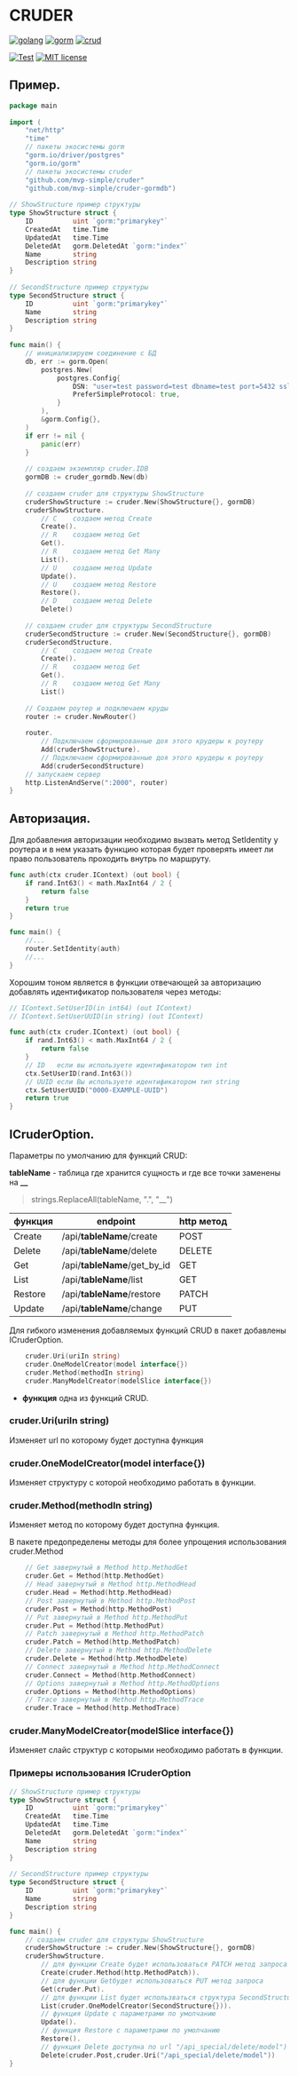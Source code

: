 # CRUDER



[![golang](https://user-images.githubusercontent.com/26686461/125044308-a8c73380-e0bd-11eb-98ca-06795b3021c3.png)](https://golang.org/) [![gorm](https://user-images.githubusercontent.com/26686461/125044305-a82e9d00-e0bd-11eb-8f89-50e72053af47.png)](http://gorm.io/) [![crud](https://user-images.githubusercontent.com/26686461/125044299-a6fd7000-e0bd-11eb-99d9-2a7d97f3c066.png)](https://ru.wikipedia.org/wiki/CRUD)

[![Test](https://github.com/mvp-simple/cruder/actions/workflows/tests.yml/badge.svg)](https://github.com/mvp-simple/cruder/actions/workflows/tests.yml)
[![MIT license](https://img.shields.io/badge/license-MIT-brightgreen.svg)](https://opensource.org/licenses/MIT)

## Пример.

```go
package main  
  
import (  
	"net/http"  
	"time"  
	// пакеты экосистемы gorm  
	"gorm.io/driver/postgres"  
	"gorm.io/gorm"  
	// пакеты экосистемы cruder  
	"github.com/mvp-simple/cruder"  
	"github.com/mvp-simple/cruder-gormdb")  
  
// ShowStructure пример структуры
type ShowStructure struct {  
	ID          uint `gorm:"primarykey"`  
	CreatedAt   time.Time  
	UpdatedAt   time.Time  
	DeletedAt   gorm.DeletedAt `gorm:"index"`  
	Name        string  
	Description string  
}  
  
// SecondStructure пример структуры
type SecondStructure struct {  
	ID          uint `gorm:"primarykey"`  
	Name        string  
	Description string  
}  
  
func main() {  
	// инициализируем соединение с БД  
	db, err := gorm.Open(
		postgres.New(
			postgres.Config{
				DSN: "user=test password=test dbname=test port=5432 sslmode=disable TimeZone=Asia/Almaty", 
				PreferSimpleProtocol: true,
			}
		),
		&gorm.Config{},
	)  
	if err != nil {  
		panic(err)  
	}  
  
	// создаем экземпляр cruder.IDB  
	gormDB := cruder_gormdb.New(db)  
  
	// создаем cruder для структуры ShowStructure  
	cruderShowStructure := cruder.New(ShowStructure{}, gormDB)  
	cruderShowStructure.  
		// C	создаем метод Create		  
		Create().	
		// R	создаем метод Get		 
		Get().		
		// R	создаем метод Get Many	  
		List().	
		// U	создаем метод Update		  	
		Update().
		// U	создаем метод Restore	  	
		Restore().	
		// D	создаем метод Delete		  
		Delete()	
	
	// создаем cruder для структуры SecondStructure
	cruderSecondStructure := cruder.New(SecondStructure{}, gormDB)  
	cruderSecondStructure.  
		// C	создаем метод Create	
		Create().
		// R	создаем метод Get	
		Get().		
		// R	создаем метод Get Many	 
		List()		
  
	// Создаем роутер и подключаем круды 
	router := cruder.NewRouter()  
  
	router.
		// Подключаем сформированные доя этого крудеры к роутеру
		Add(cruderShowStructure).  
		// Подключаем сформированные доя этого крудеры к роутеру
		Add(cruderSecondStructure)  
	// запускаем сервер
	http.ListenAndServe(":2000", router)       
}
```



## Авторизация.

Для добавления авторизации необходимо вызвать метод SetIdentity у роутера и в нем указать функцию которая будет проверять имеет ли право пользователь проходить внутрь по маршруту.

```go
func auth(ctx cruder.IContext) (out bool) {  
	if rand.Int63() < math.MaxInt64 / 2 {  
		return false  
	}  
	return true  
}

func main() {
	//...
	router.SetIdentity(auth)
	//...
}
```

Хорошим тоном является в функции отвечающей за авторизацию добавлять идентификатор пользователя через методы:

```go
// IContext.SetUserID(in int64) (out IContext)  
// IContext.SetUserUUID(in string) (out IContext)

func auth(ctx cruder.IContext) (out bool) {  
	if rand.Int63() < math.MaxInt64 / 2 {  
		return false  
	}
	// ID 	если вы используете идентификатором тип	int
	ctx.SetUserID(rand.Int63())
	// UUID	если Вы используете идентификатором тип	string
	ctx.SetUserUUID("0000-EXAMPLE-UUID")
	return true  
}
```



## ICruderOption.

Параметры по умолчанию для функций CRUD:

**tableName** - таблица где хранится сущность  и где все точки заменены на **__**

> strings.ReplaceAll(tableName, ".", "__")

|функция|endpoint|http метод|  
|--|--|--|  
|Create|/api/**tableName**/create|POST|  
|Delete|/api/**tableName**/delete|DELETE|  
|Get|/api/**tableName**/get_by_id|GET|  
|List|/api/**tableName**/list|GET|  
|Restore|/api/**tableName**/restore|PATCH|  
|Update|/api/**tableName**/change|PUT|


Для гибкого изменения добавляемых функций CRUD в пакет добавлены ICruderOption.

```go
	cruder.Uri(uriIn string)
	cruder.OneModelCreator(model interface{})
	cruder.Method(methodIn string)
	cruder.ManyModelCreator(modelSlice interface{})
```

* **функция** одна из функций CRUD.


### cruder.Uri(uriIn string)
Изменяет url по которому будет доступна функция


### cruder.OneModelCreator(model interface{})
Изменяет структуру с которой необходимо работать в функции.


### cruder.Method(methodIn string)
Изменяет метод по которому будет доступна функция.

В пакете предопределены методы для более упрощения использования cruder.Method
```go
	// Get завернутый в Method http.MethodGet  
	cruder.Get = Method(http.MethodGet)  
	// Head завернутый в Method http.MethodHead  
	cruder.Head = Method(http.MethodHead)  
	// Post завернутый в Method http.MethodPost  
	cruder.Post = Method(http.MethodPost)  
	// Put завернутый в Method http.MethodPut  
	cruder.Put = Method(http.MethodPut)  
	// Patch завернутый в Method http.MethodPatch  
	cruder.Patch = Method(http.MethodPatch)  
	// Delete завернутый в Method http.MethodDelete  
	cruder.Delete = Method(http.MethodDelete)  
	// Connect завернутый в Method http.MethodConnect  
	cruder.Connect = Method(http.MethodConnect)  
	// Options завернутый в Method http.MethodOptions  
	cruder.Options = Method(http.MethodOptions)  
	// Trace завернутый в Method http.MethodTrace  
	cruder.Trace = Method(http.MethodTrace)
```


### cruder.ManyModelCreator(modelSlice interface{})
Изменяет слайс структур с которыми необходимо работать в функции.


### Примеры использования ICruderOption

```go
// ShowStructure пример структуры
type ShowStructure struct {  
	ID          uint `gorm:"primarykey"`  
	CreatedAt   time.Time  
	UpdatedAt   time.Time  
	DeletedAt   gorm.DeletedAt `gorm:"index"`  
	Name        string  
	Description string  
}  
  
// SecondStructure пример структуры
type SecondStructure struct {  
	ID          uint `gorm:"primarykey"`  
	Name        string  
	Description string  
}  

func main() {
	// создаем cruder для структуры ShowStructure
	cruderShowStructure := cruder.New(ShowStructure{}, gormDB)
	cruderShowStructure.  
		// для функции Create будет использоваться PATCH метод запроса
		Create(cruder.Method(http.MethodPatch)).
		// для функции Getбудет использоваться PUT метод запроса
		Get(cruder.Put).
		// для функции List будет использваться структура SecondStructure
		List(cruder.OneModelCreator(SecondStructure{})).
		// функция Update с параметрами по умолчанию
		Update().
		// функция Restore с параметрами по умолчанию
		Restore().
		// функция Delete доступна по url "/api_special/delete/model") и с методом POST 
		Delete(cruder.Post,cruder.Uri("/api_special/delete/model"))
}
```
